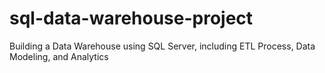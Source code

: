 # sql-data-warehouse-project
Building a Data Warehouse using SQL Server, including ETL Process, Data Modeling, and Analytics
